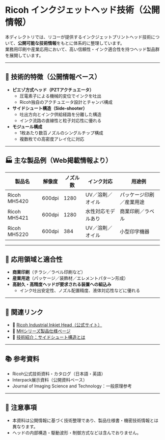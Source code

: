 # Ricoh インクジェットヘッド技術（公開情報）

本ディレクトリでは、リコーが提供するインクジェットプリントヘッド技術について、**公開可能な技術情報**をもとに体系的に整理しています。  
業務用印刷や産業応用において、高い信頼性・インク適合性を持つヘッド製品群を展開しています。

---

## 🧩 技術的特徴（公開情報ベース）

- **ピエゾ方式ヘッド（PZTアクチュエータ）**
  - 圧電素子による機械的変位でインクを吐出
  - Ricoh独自のアクチュエータ設計とチャンバ構成
- **サイドシュート構造（Side-shooter）**
  - 吐出方向とインク供給経路を分離した構造
  - インク流路の直線性と粒子対応性に優れる
- **モジュール構成**
  - 1枚あたり数百ノズルのシングルチップ構成
  - 複数枚での高密度アレイ化に対応

---

## 🏭 主な製品例（Web掲載情報より）

| 製品名       | 解像度 | ノズル数 | インク対応         | 用途例               |
|--------------|--------|----------|---------------------|----------------------|
| Ricoh MH5420 | 600dpi | 1280     | UV／溶剤／オイル    | パッケージ印刷／産業用途 |
| Ricoh MH5421 | 600dpi | 1280     | 水性対応モデルあり  | 商業印刷／ラベル      |
| Ricoh MH5220 | 600dpi | 384      | UV／溶剤／オイル    | 小型印字機器         |

---

## 🔧 応用領域と適合性

- **商業印刷**（チラシ／ラベル印刷など）
- **産業用途**（パッケージ／装飾材／エレメントパターン形成）
- **高耐久・高精度ヘッドが要求される装置への組込み**
  - インク吐出安定性、ノズル配置精度、液体対応性などに優れる

---

## 📎 関連リンク

- 🔗 [Ricoh Industrial Inkjet Head（公式サイト）](https://industry.ricoh.com/inkjet/)
- 🔗 [MHシリーズ製品仕様ページ](https://industry.ricoh.com/inkjet/products/)
- 🔗 [技術紹介：サイドシュート構造とは](https://industry.ricoh.com/inkjet/technology/)

---

## 📚 参考資料

- Ricoh公式技術資料・カタログ（日本語・英語）  
- Interpack展示資料（公開資料ベース）  
- Journal of Imaging Science and Technology：一般原理参考

---

## 🚫 注意事項

- 本資料は公開情報に基づく技術整理であり、製品仕様書・機密技術情報とは異なります。
- ヘッドの内部構造・駆動波形・制御方式などは含んでおりません。
